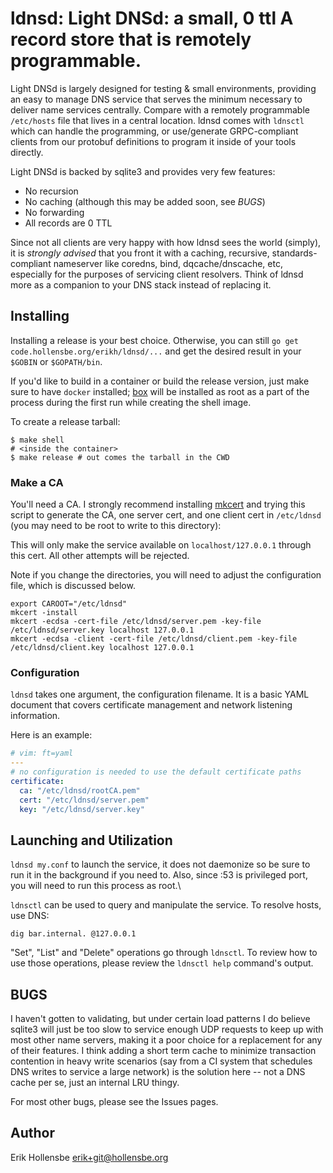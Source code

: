 # ldnsd: Light DNSd: a small, 0 ttl A record store that is remotely programmable.

Light DNSd is largely designed for testing & small environments, providing an
easy to manage DNS service that serves the minimum necessary to deliver name
services centrally. Compare with a remotely programmable `/etc/hosts` file that
lives in a central location. ldnsd comes with `ldnsctl` which can handle the
programming, or use/generate GRPC-compliant clients from our protobuf
definitions to program it inside of your tools directly.

Light DNSd is backed by sqlite3 and provides very few features:

- No recursion
- No caching (although this may be added soon, see _BUGS_)
- No forwarding
- All records are 0 TTL

Since not all clients are very happy with how ldnsd sees the world (simply), it
is _strongly advised_ that you front it with a caching, recursive,
standards-compliant nameserver like coredns, bind, dqcache/dnscache, etc,
especially for the purposes of servicing client resolvers. Think of ldnsd more
as a companion to your DNS stack instead of replacing it.

## Installing

Installing a release is your best choice. Otherwise, you can still `go get code.hollensbe.org/erikh/ldnsd/...`
and get the desired result in your `$GOBIN` or `$GOPATH/bin`.

If you'd like to build in a container or build the release version, just make
sure to have `docker` installed; [box](https://github.com/box-builder/box) will
be installed as root as a part of the process during the first run while
creating the shell image.

To create a release tarball:

```shell
$ make shell
# <inside the container>
$ make release # out comes the tarball in the CWD
```

### Make a CA

You'll need a CA. I strongly recommend installing
[mkcert](https://github.com/FiloSottile/mkcert) and trying this script to
generate the CA, one server cert, and one client cert in `/etc/ldnsd` (you may
need to be root to write to this directory):

This will only make the service available on `localhost/127.0.0.1` through this
cert. All other attempts will be rejected.

Note if you change the directories, you will need to adjust the configuration file, which is discussed below.

```shell
export CAROOT="/etc/ldnsd"
mkcert -install
mkcert -ecdsa -cert-file /etc/ldnsd/server.pem -key-file /etc/ldnsd/server.key localhost 127.0.0.1
mkcert -ecdsa -client -cert-file /etc/ldnsd/client.pem -key-file /etc/ldnsd/client.key localhost 127.0.0.1
```

### Configuration

`ldnsd` takes one argument, the configuration filename. It is a basic YAML
document that covers certificate management and network listening information.

Here is an example:

```yaml
# vim: ft=yaml
---
# no configuration is needed to use the default certificate paths
certificate:
  ca: "/etc/ldnsd/rootCA.pem"
  cert: "/etc/ldnsd/server.pem"
  key: "/etc/ldnsd/server.key"
```

## Launching and Utilization

`ldnsd my.conf` to launch the service, it does not daemonize so be sure to run
it in the background if you need to. Also, since :53 is privileged port, you
will need to run this process as root.\

`ldnsctl` can be used to query and manipulate the service. To resolve hosts, use DNS:

```shell
dig bar.internal. @127.0.0.1
```

"Set", "List" and "Delete" operations go through `ldnsctl`. To review how to
use those operations, please review the `ldnsctl help` command's output.

## BUGS

I haven't gotten to validating, but under certain load patterns I do believe sqlite3 will
just be too slow to service enough UDP requests to keep up with most other
name servers, making it a poor choice for a replacement for any of their
features. I think adding a short term cache to minimize transaction contention
in heavy write scenarios (say from a CI system that schedules DNS writes to
service a large network) is the solution here -- not a DNS cache per se, just
an internal LRU thingy.

For most other bugs, please see the Issues pages.

## Author

Erik Hollensbe <erik+git@hollensbe.org>
